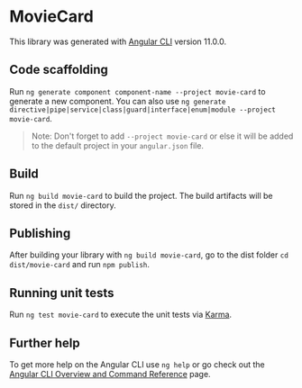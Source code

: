 # MovieCard

This library was generated with [Angular CLI](https://github.com/angular/angular-cli) version 11.0.0.

## Code scaffolding

Run `ng generate component component-name --project movie-card` to generate a new component. You can also use `ng generate directive|pipe|service|class|guard|interface|enum|module --project movie-card`.
> Note: Don't forget to add `--project movie-card` or else it will be added to the default project in your `angular.json` file. 

## Build

Run `ng build movie-card` to build the project. The build artifacts will be stored in the `dist/` directory.

## Publishing

After building your library with `ng build movie-card`, go to the dist folder `cd dist/movie-card` and run `npm publish`.

## Running unit tests

Run `ng test movie-card` to execute the unit tests via [Karma](https://karma-runner.github.io).

## Further help

To get more help on the Angular CLI use `ng help` or go check out the [Angular CLI Overview and Command Reference](https://angular.io/cli) page.
